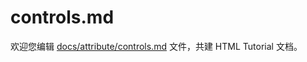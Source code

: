 controls.md
===

欢迎您编辑 <a target="__blank" href="https://github.com/jaywcjlove/html-tutorial/blob/main/docs/attribute/controls.md">docs/attribute/controls.md</a> 文件，共建 HTML Tutorial 文档。